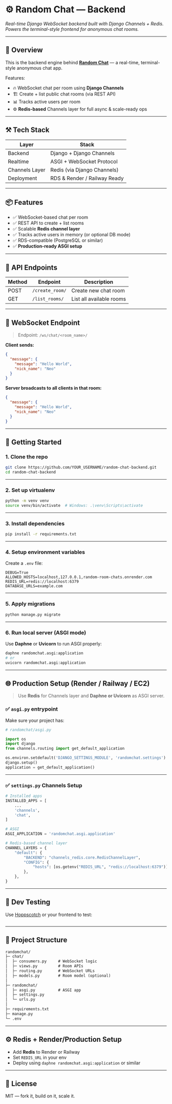 
# ⚙️ Random Chat — Backend

*Real-time Django WebSocket backend built with Django Channels + Redis. Powers the terminal-style frontend for anonymous chat rooms.*

---

## 🧠 Overview

This is the backend engine behind [**Random Chat**](https://github.com/jztchl/random-chat-front_end/) — a real-time, terminal-style anonymous chat app.

Features:

* 🔥 WebSocket chat per room using **Django Channels**
* 🏗️ Create + list public chat rooms (via REST API)
* 📊 Tracks active users per room
* ⚙️ **Redis-based** Channels layer for full async & scale-ready ops

---

## ⚒️ Tech Stack

| Layer          | Stack                        |
| -------------- | ---------------------------- |
| Backend        | Django + Django Channels     |
| Realtime       | ASGI + WebSocket Protocol    |
| Channels Layer | Redis (via Django Channels)  |
| Deployment     | RDS & Render / Railway Ready |

---

## 📦 Features

* ✅ WebSocket-based chat per room
* ✅ REST API to create + list rooms
* ✅ Scalable **Redis channel layer**
* ✅ Tracks active users in memory (or optional DB mode)
* ✅ RDS-compatible (PostgreSQL or similar)
* ✅ **Production-ready ASGI setup**

---

## 🧪 API Endpoints

| Method | Endpoint        | Description              |
| ------ | --------------- | ------------------------ |
| POST   | `/create_room/` | Create new chat room     |
| GET    | `/list_rooms/`  | List all available rooms |

---

## 📡 WebSocket Endpoint

> Endpoint: `/ws/chat/<room_name>/`

**Client sends:**

```json
{
  "message": {
    "message": "Hello World",
    "nick_name": "Neo"
  }
}
```

**Server broadcasts to all clients in that room:**

```json
{
  "message": {
    "message": "Hello World",
    "nick_name": "Neo"
  }
}
```

---

## 🚀 Getting Started

### 1. Clone the repo

```bash
git clone https://github.com/YOUR_USERNAME/random-chat-backend.git
cd random-chat-backend
```

---

### 2. Set up virtualenv

```bash
python -m venv venv
source venv/bin/activate  # Windows: .\venv\Scripts\activate
```

---

### 3. Install dependencies

```bash
pip install -r requirements.txt
```

---

### 4. Setup environment variables

Create a `.env` file:

```env
DEBUG=True
ALLOWED_HOSTS=localhost,127.0.0.1,random-room-chats.onrender.com
REDIS_URL=redis://localhost:6379
DATABASE_URLS=example.com

```

---

### 5. Apply migrations

```bash
python manage.py migrate
```

---

### 6. Run local server (ASGI mode)

Use **Daphne** or **Uvicorn** to run ASGI properly:

```bash
daphne randomchat.asgi:application
# or
uvicorn randomchat.asgi:application
```

---

## 🌐 Production Setup (Render / Railway / EC2)

> Use **Redis** for Channels layer and **Daphne or Uvicorn** as ASGI server.

### ✅ `asgi.py` entrypoint

Make sure your project has:

```python
# randomchat/asgi.py

import os
import django
from channels.routing import get_default_application

os.environ.setdefault('DJANGO_SETTINGS_MODULE', 'randomchat.settings')
django.setup()
application = get_default_application()
```

---

### ✅ `settings.py` Channels Setup

```python
# Installed apps
INSTALLED_APPS = [
    ...
    'channels',
    'chat',
]

# ASGI
ASGI_APPLICATION = 'randomchat.asgi.application'

# Redis-based channel layer
CHANNEL_LAYERS = {
    "default": {
        "BACKEND": "channels_redis.core.RedisChannelLayer",
        "CONFIG": {
            "hosts": [os.getenv("REDIS_URL", "redis://localhost:6379")],
        },
    },
}
```

---

## 🧪 Dev Testing

Use [Hoppscotch](https://hoppscotch.io/websocket) or your frontend to test:

```bash
```

---

## 📁 Project Structure

```txt
randomchat/
├─ chat/
│  ├─ consumers.py     # WebSocket logic
│  ├─ views.py         # Room APIs
│  ├─ routing.py       # WebSocket URLs
│  ├─ models.py        # Room model (optional)
│
├─ randomchat/
│  ├─ asgi.py          # ASGI app
│  ├─ settings.py
│  └─ urls.py
│
├─ requirements.txt
├─ manage.py
└─ .env
```

---

## ⚙️ Redis + Render/Production Setup

* Add **Redis** to Render or Railway
* Set `REDIS_URL` in your env
* Deploy using `daphne randomchat.asgi:application` or similar

---

## 📄 License

MIT — fork it, build on it, scale it.

